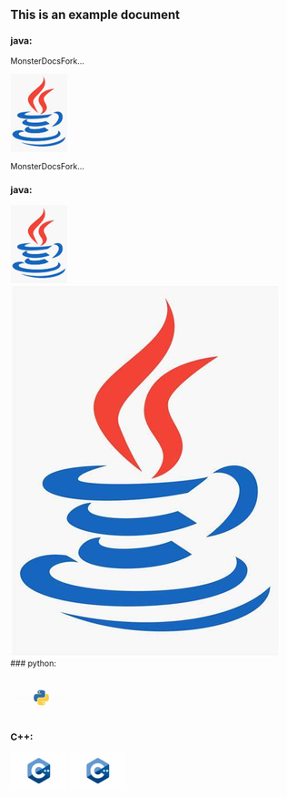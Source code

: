 ## This is an example document

### java:

MonsterDocsFork...

<img src="https://github.com/SuleymanSade/MonsterDocsFork/blob/main/MonsterDocsFork/assets/images/java.jpeg" width="100px" alt="">

MonsterDocsFork...

### java:

<img src="/MonsterDocsFork/assets/images/java.jpeg" width="100px" alt="">
<img src="[/assets/images/java.jpeg](https://github.com/SuleymanSade/MonsterDocsFork/MonsterDocsFork/assets/images/java.jpeg)" width="100px" alt="">

<img src="https://github.com/SuleymanSade/MonsterDocsFork/blob/main/MonsterDocsFork/assets/images/java.jpeg">
### python:

<img src="/MonsterDocsFork/python.jpg" width="100px" alt=""> <img src="/python.jpg" width="100px" alt="">

### C++:

<img src="/MonsterDocsFork/assets/images/c++.jpeg" width="100px" alt=""> <img src="/assets/images/c++.jpeg" width="100px" alt="">

